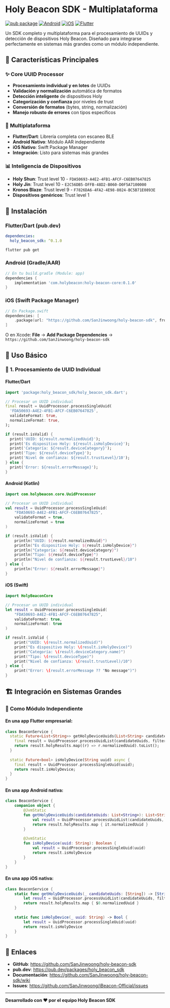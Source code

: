 # Holy Beacon SDK - Multiplataforma

[![pub package](https://img.shields.io/pub/v/holy_beacon_sdk.svg)](https://pub.dev/packages/holy_beacon_sdk)
[![Android](https://img.shields.io/badge/Platform-Android-green.svg)](https://android.com)
[![iOS](https://img.shields.io/badge/Platform-iOS-blue.svg)](https://developer.apple.com/ios/)
[![Flutter](https://img.shields.io/badge/Framework-Flutter-02569B.svg)](https://flutter.dev)

Un SDK completo y multiplataforma para el procesamiento de UUIDs y detección de dispositivos Holy Beacon. Diseñado para integrarse perfectamente en sistemas más grandes como un módulo independiente.

## 🎯 **Características Principales**

### ✨ **Core UUID Processor**
- **Procesamiento individual y en lotes** de UUIDs
- **Validación y normalización** automática de formatos
- **Detección inteligente** de dispositivos Holy
- **Categorización y confianza** por niveles de trust
- **Conversión de formatos** (bytes, string, normalización)
- **Manejo robusto de errores** con tipos específicos

### 🔄 **Multiplataforma**
- **Flutter/Dart**: Librería completa con escaneo BLE
- **Android Nativo**: Módulo AAR independiente
- **iOS Nativo**: Swift Package Manager
- **Integración**: Listo para sistemas más grandes

### 📊 **Inteligencia de Dispositivos**
- **Holy Shun**: Trust level 10 - `FDA50693-A4E2-4FB1-AFCF-C6EB07647825`
- **Holy Jin**: Trust level 10 - `E2C56DB5-DFFB-48D2-B060-D0F5A7100000`  
- **Kronos Blaze**: Trust level 9 - `F7826DA6-4FA2-4E98-8024-BC5B71E0893E`
- **Dispositivos genéricos**: Trust level 1

## 🚀 **Instalación**

### Flutter/Dart (pub.dev)

```yaml
dependencies:
  holy_beacon_sdk: ^0.1.0
```

```bash
flutter pub get
```

### Android (Gradle/AAR)

```gradle
// En tu build.gradle (Module: app)
dependencies {
    implementation 'com.holybeacon:holy-beacon-core:0.1.0'
}
```

### iOS (Swift Package Manager)

```swift
// En Package.swift
dependencies: [
    .package(url: "https://github.com/SanJinwoong/holy-beacon-sdk", from: "0.1.0")
]
```

O en Xcode: **File** → **Add Package Dependencies** → `https://github.com/SanJinwoong/holy-beacon-sdk`

## 📖 **Uso Básico**

### 🎯 **1. Procesamiento de UUID Individual**

#### Flutter/Dart
```dart
import 'package:holy_beacon_sdk/holy_beacon_sdk.dart';

// Procesar un UUID individual
final result = UuidProcessor.processSingleUuid(
  'FDA50693-A4E2-4FB1-AFCF-C6EB07647825',
  validateFormat: true,
  normalizeFormat: true,
);

if (result.isValid) {
  print('UUID: ${result.normalizedUuid}');
  print('Es dispositivo Holy: ${result.isHolyDevice}');
  print('Categoría: ${result.deviceCategory}');
  print('Tipo: ${result.deviceType}');
  print('Nivel de confianza: ${result.trustLevel}/10');
} else {
  print('Error: ${result.errorMessage}');
}
```

#### Android (Kotlin)
```kotlin
import com.holybeacon.core.UuidProcessor

// Procesar un UUID individual
val result = UuidProcessor.processSingleUuid(
    "FDA50693-A4E2-4FB1-AFCF-C6EB07647825",
    validateFormat = true,
    normalizeFormat = true
)

if (result.isValid) {
    println("UUID: ${result.normalizedUuid}")
    println("Es dispositivo Holy: ${result.isHolyDevice}")
    println("Categoría: ${result.deviceCategory}")
    println("Tipo: ${result.deviceType}")
    println("Nivel de confianza: ${result.trustLevel}/10")
} else {
    println("Error: ${result.errorMessage}")
}
```

#### iOS (Swift)
```swift
import HolyBeaconCore

// Procesar un UUID individual
let result = UuidProcessor.processSingleUuid(
    "FDA50693-A4E2-4FB1-AFCF-C6EB07647825",
    validateFormat: true,
    normalizeFormat: true
)

if result.isValid {
    print("UUID: \(result.normalizedUuid)")
    print("Es dispositivo Holy: \(result.isHolyDevice)")
    print("Categoría: \(result.deviceCategory.name)")
    print("Tipo: \(result.deviceType)")
    print("Nivel de confianza: \(result.trustLevel)/10")
} else {
    print("Error: \(result.errorMessage ?? "No message")")
}
```

## 🏗️ **Integración en Sistemas Grandes**

### 🔄 **Como Módulo Independiente**

#### En una app Flutter empresarial:
```dart
class BeaconService {
  static Future<List<String>> getHolyDeviceUuids(List<String> candidateUuids) async {
    final result = UuidProcessor.processUuidList(candidateUuids, filterInvalid: true);
    return result.holyResults.map((r) => r.normalizedUuid).toList();
  }
  
  static Future<bool> isHolyDevice(String uuid) async {
    final result = UuidProcessor.processSingleUuid(uuid);
    return result.isHolyDevice;
  }
}
```

#### En una app Android nativa:
```kotlin
class BeaconService {
    companion object {
        @JvmStatic
        fun getHolyDeviceUuids(candidateUuids: List<String>): List<String> {
            val result = UuidProcessor.processUuidList(candidateUuids, filterInvalid = true)
            return result.holyResults.map { it.normalizedUuid }
        }
        
        @JvmStatic
        fun isHolyDevice(uuid: String): Boolean {
            val result = UuidProcessor.processSingleUuid(uuid)
            return result.isHolyDevice
        }
    }
}
```

#### En una app iOS nativa:
```swift
class BeaconService {
    static func getHolyDeviceUuids(_ candidateUuids: [String]) -> [String] {
        let result = UuidProcessor.processUuidList(candidateUuids, filterInvalid: true)
        return result.holyResults.map { $0.normalizedUuid }
    }
    
    static func isHolyDevice(_ uuid: String) -> Bool {
        let result = UuidProcessor.processSingleUuid(uuid)
        return result.isHolyDevice
    }
}
```

## 🔗 **Enlaces**

- **GitHub**: https://github.com/SanJinwoong/holy-beacon-sdk
- **pub.dev**: https://pub.dev/packages/holy_beacon_sdk
- **Documentación**: https://github.com/SanJinwoong/holy-beacon-sdk/wiki
- **Issues**: https://github.com/SanJinwoong/iBeacon-Official/issues

---

**Desarrollado con ❤️ por el equipo Holy Beacon SDK**